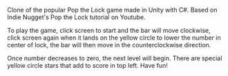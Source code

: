 Clone of the popular Pop the Lock game made in Unity with C#. Based on Indie Nugget's Pop the Lock tutorial on Youtube. 

To play the game, click screen to start and the bar will move clockwise, click screen again when it lands on the yellow circle to lower the number in center of lock, the bar will then move in the counterclockwise direction. 

Once number decreases to zero, the next level will begin. There are special yellow circle stars that add to score in top left. Have fun!